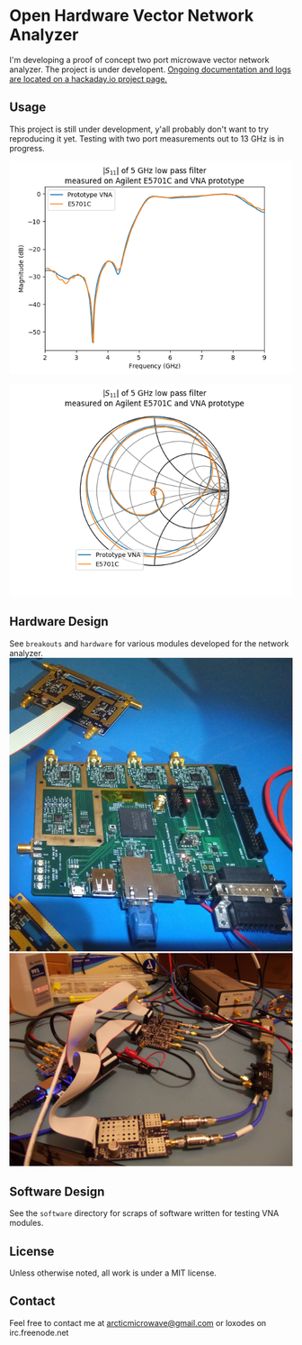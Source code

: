 # Open Hardware Vector Network Analyzer
I'm developing a proof of concept two port microwave vector network analyzer. The project is under developent.
[Ongoing documentation and logs are located on a hackaday.io project page.](https://hackaday.io/project/26213-vector-network-analyzer)

## Usage
This project is still under development, y'all probably don't want to try reproducing it yet.
Testing with two port measurements out to 13 GHz is in progress.

![|S11|](./doc/lpf_plot.png)

![S11 Smith](./doc/lpf_smith.png)

## Hardware Design
See `breakouts` and `hardware` for various modules developed for the network analyzer.
![picture of VNA R1](./doc/vna_r1_ctrl.jpg)
![picture of VNA](./doc/vna_picture.jpg)

## Software Design
See the `software` directory for scraps of software written for testing VNA modules. 

## License
Unless otherwise noted, all work is under a MIT license.

## Contact
Feel free to contact me at arcticmicrowave@gmail.com or loxodes on irc.freenode.net
